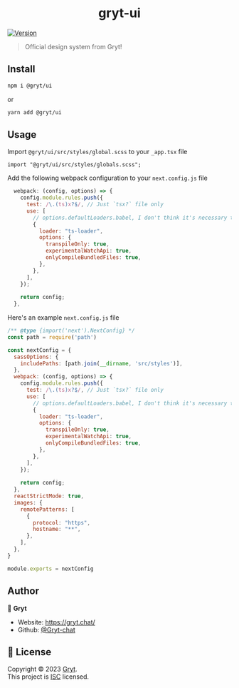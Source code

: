<h1 align="center">gryt-ui</h1>
<p>
  <a href="https://www.npmjs.com/package/@gryt/ui" target="_blank">
    <img alt="Version" src="https://img.shields.io/npm/v/@gryt/ui.svg?style=flat-square">
  </a>
</p>

> Official design system from Gryt!

## Install

```sh
npm i @gryt/ui
```

or

```sh
yarn add @gryt/ui
```

## Usage

Import `@gryt/ui/src/styles/global.scss` to your `_app.tsx` file

```tsx
import "@gryt/ui/src/styles/globals.scss";
```

Add the following webpack configuration to your `next.config.js` file

```js
  webpack: (config, options) => {
    config.module.rules.push({
      test: /\.(ts)x?$/, // Just `tsx?` file only
      use: [
        // options.defaultLoaders.babel, I don't think it's necessary to have this loader too
        {
          loader: "ts-loader",
          options: {
            transpileOnly: true,
            experimentalWatchApi: true,
            onlyCompileBundledFiles: true,
          },
        },
      ],
    });
  
    return config;
  },
```

Here's an example `next.config.js` file

```js
/** @type {import('next').NextConfig} */
const path = require('path')

const nextConfig = {
  sassOptions: {
    includePaths: [path.join(__dirname, 'src/styles')],
  },
  webpack: (config, options) => {
    config.module.rules.push({
      test: /\.(ts)x?$/, // Just `tsx?` file only
      use: [
        // options.defaultLoaders.babel, I don't think it's necessary to have this loader too
        {
          loader: "ts-loader",
          options: {
            transpileOnly: true,
            experimentalWatchApi: true,
            onlyCompileBundledFiles: true,
          },
        },
      ],
    });
  
    return config;
  },
  reactStrictMode: true,
  images: {
    remotePatterns: [
      {
        protocol: "https",
        hostname: "**",
      },
    ],
  },
}

module.exports = nextConfig
```

## Author

👤 **Gryt**

* Website: https://gryt.chat/
* Github: [@Gryt-chat](https://github.com/Gryt-chat)

## 📝 License

Copyright © 2023 [Gryt](https://github.com/Gryt-chat).<br />
This project is [ISC](https://github.com/Gryt-chat/gryt-ui/blob/master/LICENSE) licensed.